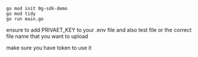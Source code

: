 ```
go mod init 0g-sdk-demo
go mod tidy
go run main.go
```

ensure to add PRIVAET_KEY to your .env file
and also test file or the correct file name that you want to upload

make sure you have token to use it
